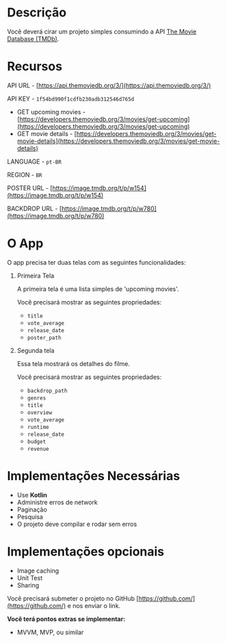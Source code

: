 # **Descrição**

Você deverá cirar um projeto simples consumindo a API [The Movie Database (TMDb)](https://www.themoviedb.org/).

# Recursos

API URL - [https://api.themoviedb.org/3/](https://api.themoviedb.org/3/)

API KEY - `1f54bd990f1cdfb230adb312546d765d`

- GET upcoming movies - [https://developers.themoviedb.org/3/movies/get-upcoming](https://developers.themoviedb.org/3/movies/get-upcoming)
- GET movie details - [https://developers.themoviedb.org/3/movies/get-movie-details](https://developers.themoviedb.org/3/movies/get-movie-details)

LANGUAGE - `pt-BR`

REGION - `BR`

POSTER URL - [https://image.tmdb.org/t/p/w154](https://image.tmdb.org/t/p/w154)

BACKDROP URL - [https://image.tmdb.org/t/p/w780](https://image.tmdb.org/t/p/w780)

# **O App**

O app precisa ter duas telas com as seguintes funcionalidades:

1. Primeira Tela

    A primeira tela é uma lista simples de 'upcoming movies'.

    Você precisará mostrar as seguintes propriedades:

    - `title`
    - `vote_average`
    - `release_date`
    - `poster_path`
    
2. Segunda tela

    Essa tela mostrará os detalhes do filme.

    Você precisará mostrar as seguintes propriedades:

    - `backdrop_path`
    - `genres`
    - `title`
    - `overview`
    - `vote_average`
    - `runtime`
    - `release_date`
    - `budget`
    - `revenue`

# Implementações Necessárias

- Use **Kotlin**
- Administre erros de network
- Paginação
- Pesquisa
- O projeto deve compilar e rodar sem erros

# Implementações opcionais

- Image caching
- Unit Test
- Sharing

Você precisará submeter o projeto no GitHub [https://github.com/](https://github.com/) e nos enviar o link.

**Você terá pontos extras se implementar:**
- MVVM, MVP, ou similar
